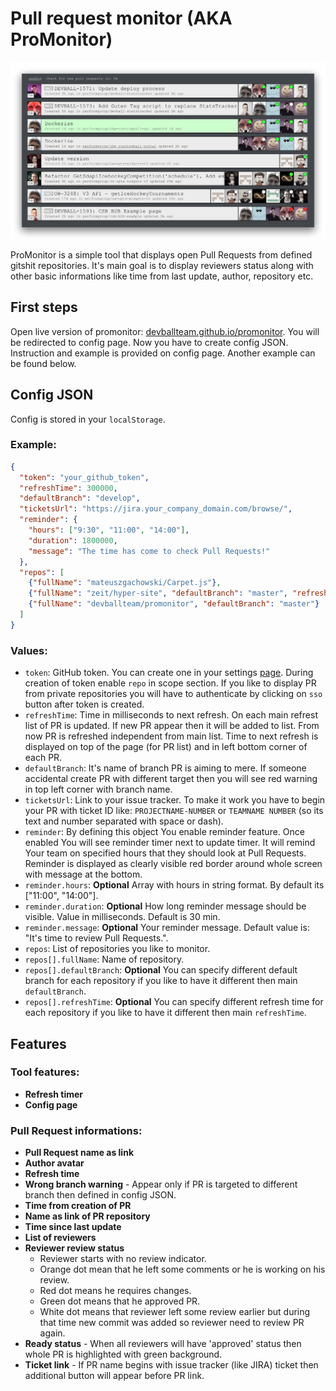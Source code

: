 Pull request monitor (AKA ProMonitor)
===

![promonitor screenshot](promonitor_screenshot.png)

ProMonitor is a simple tool that displays open Pull Requests from defined gitshit repositories.  It's main goal is to display reviewers status along with other basic informations like time from last update, author, repository etc.

First steps
---

Open live version of promonitor: [devballteam.github.io/promonitor](https://devballteam.github.io/promonitor).  You will be redirected to config page.  Now you have to create config JSON.  Instruction and example is provided on config page.  Another example can be found below.

Config JSON
---

Config is stored in your `localStorage`.

### Example:

```JSON
{
  "token": "your_github_token",
  "refreshTime": 300000,
  "defaultBranch": "develop",
  "ticketsUrl": "https://jira.your_company_domain.com/browse/",
  "reminder": {
    "hours": ["9:30", "11:00", "14:00"],
    "duration": 1800000,
    "message": "The time has come to check Pull Requests!"
  },
  "repos": [
    {"fullName": "mateuszgachowski/Carpet.js"},
    {"fullName": "zeit/hyper-site", "defaultBranch": "master", "refreshTime": 1200000},
    {"fullName": "devballteam/promonitor", "defaultBranch": "master"}
  ]
}
```

### Values:

- `token`: GitHub token.  You can create one in your settings [page](https://github.com/settings/tokens).  During creation of token enable `repo` in scope section.  If you like to display PR from private repositories you will have to authenticate by clicking on `sso` button after token is created.
- `refreshTime`: Time in milliseconds to next refresh.  On each main refrest list of PR is updated.  If new PR appear then it will be added to list.  From now PR is refreshed independent from main list.  Time to next refresh is displayed on top of the page (for PR list) and in left bottom corner of each PR.
- `defaultBranch`: It's name of branch PR is aiming to mere.  If someone accidental create PR with different target then you will see red warning in top left corner with branch name.
- `ticketsUrl`: Link to your issue tracker.  To make it work you have to begin your PR with ticket ID like: `PROJECTNAME-NUMBER` or `TEAMNAME NUMBER` (so its text and number separated with space or dash).
- `reminder`: By defining this object You enable reminder feature.  Once enabled You will see reminder timer next to update timer.  It will remind Your team on specified hours that they should look at Pull Requests.  Reminder is displayed as clearly visible red border around whole screen with message at the bottom.
- `reminder.hours`: **Optional** Array with hours in string format.  By default its ["11:00", "14:00"].
- `reminder.duration`: **Optional** How long reminder message should be visible.  Value in milliseconds. Default is 30 min.
- `reminder.message`: **Optional** Your reminder message.  Default value is: "It's time to review Pull Requests.".
- `repos`: List of repositories you like to monitor.
- `repos[].fullName`: Name of repository.
- `repos[].defaultBranch`: **Optional** You can specify different default branch for each repository if you like to have it different then main `defaultBranch`.
- `repos[].refreshTime`: **Optional** You can specify different refresh time for each repository if you like to have it different then main `refreshTime`.

Features
---

### Tool features:

- **Refresh timer**
- **Config page**

### Pull Request informations:

- **Pull Request name as link**
- **Author avatar**
- **Refresh time**
- **Wrong branch warning** - Appear only if PR is targeted to different branch then defined in config JSON.
- **Time from creation of PR**
- **Name as link of PR repository**
- **Time since last update**
- **List of reviewers**
- **Reviewer review status**
  - Reviewer starts with no review indicator.
  - Orange dot mean that he left some comments or he is working on his review.
  - Red dot means he requires changes.
  - Green dot means that he approved PR.
  - White dot means that reviewer left some review earlier but during that time new commit was added so reviewer need to review PR again.
- **Ready status** - When all reviewers will have 'approved' status then whole PR is highlighted with green background.
- **Ticket link** - If PR name begins with issue tracker (like JIRA) ticket then additional button will appear before PR link.
